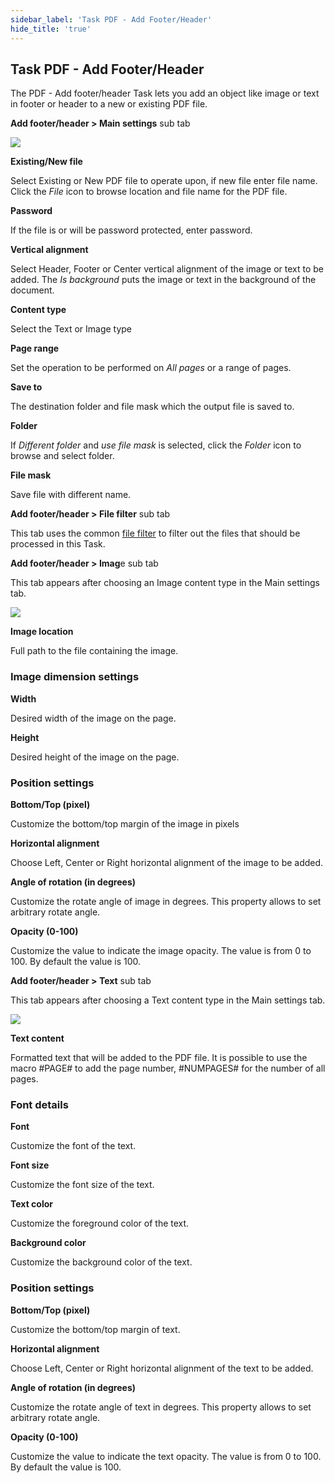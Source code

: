 ```yaml
---
sidebar_label: 'Task PDF - Add Footer/Header'
hide_title: 'true'
---
```


## Task PDF - Add Footer/Header

The PDF - Add footer/header Task lets you add an object like image or text in footer or header to a new or existing PDF file.
 
**Add footer/header > Main settings** sub tab

![](../../../../../static/img/taskpdfaddfooterheader.png)

**Existing/New file**

Select Existing or New PDF file to operate upon, if new file enter file name. Click the *File* icon to browse location and file name for the PDF file.
 
**Password**

If the file is or will be password protected, enter password.
 
**Vertical alignment**

Select Header, Footer or Center vertical alignment of the image or text to be added. The *Is background* puts the image or text in the background of the document.
 
**Content type**

Select the Text or Image type
 
**Page range**

Set the operation to be performed on *All pages* or a range of pages.
 
**Save to**

The destination folder and file mask which the output file is saved to.
 
**Folder**

If *Different folder* and *use file mask* is selected, click the *Folder* icon to browse and select folder.
 
**File mask**

Save file with different name.
 
 
**Add footer/header > File filter** sub tab

This tab uses the common [file filter](../../job-tasks-file-filter) to filter out the files that should be processed in this Task.
 
 
**Add footer/header > Imag**e sub tab

This tab appears after choosing an Image content type in the Main settings tab.

![](../../../../../static/img/taskpdfaddfooterheader_image.png)

**Image location**

Full path to the file containing the image.
 
### Image dimension settings
 
**Width**

Desired width of the image on the page.
 
**Height**

Desired height of the image on the page.
 
### Position settings
 
**Bottom/Top (pixel)**

Customize the bottom/top margin of the image in pixels
 
**Horizontal alignment**

Choose Left, Center or Right horizontal alignment of the image to be added. 
 
**Angle of rotation (in degrees)**

Customize the rotate angle of image in degrees. This property allows to set arbitrary rotate angle.
 
**Opacity (0-100)**

Customize the value to indicate the image opacity. The value is from 0 to 100. By default the value is 100.
  
**Add footer/header > Text** sub tab

This tab appears after choosing a Text content type in the Main settings tab.

![](../../../../../static/img/taskpdfaddfooterheader_text.png)

**Text content**

Formatted text that will be added to the PDF file. It is possible to use the macro #PAGE# to add the page number, #NUMPAGES# for the number of all pages.
 
### Font details
 
**Font**

Customize the font of the text.
 
**Font size**

Customize the font size of the text.
 
**Text color**

Customize the foreground color of the text.
 
**Background color**

Customize the background color of the text.
 
### Position settings
 
**Bottom/Top (pixel)**

Customize the bottom/top margin of text.
 
**Horizontal alignment**

Choose Left, Center or Right horizontal alignment of the text to be added. 
 
**Angle of rotation (in degrees)**

Customize the rotate angle of text in degrees. This property allows to set arbitrary rotate angle.
 
**Opacity (0-100)**

Customize the value to indicate the text opacity. The value is from 0 to 100. By default the value is 100.